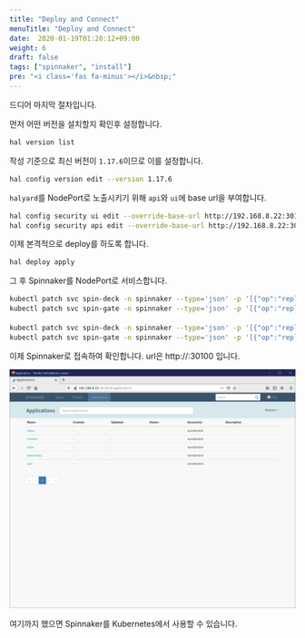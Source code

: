 ```yaml
---
title: "Deploy and Connect"
menuTitle: "Deploy and Connect"
date:  2020-01-19T01:20:12+09:00
weight: 6
draft: false
tags: ["spinnaker", "install"]
pre: "<i class='fas fa-minus'></i>&nbsp;"
---
```


드디어 마지막 절차입니다.

먼저 어떤 버전을 설치할지 확인후 설정합니다.

```bash
hal version list
```

작성 기준으로 최신 버전이 `1.17.6`이므로 이를 설정합니다.

```bash
hal config version edit --version 1.17.6
```

`halyard`를 NodePort로 노출시키기 위해 `api`와 `ui`에 base url을 부여합니다.

```bash
hal config security ui edit --override-base-url http://192.168.8.22:30100
hal config security api edit --override-base-url http://192.168.8.22:30200
```

이제 본격적으로 deploy를 하도록 합니다.

```bash
hal deploy apply
```

그 후 Spinnaker를 NodePort로 서비스합니다.

```bash
kubectl patch svc spin-deck -n spinnaker --type='json' -p '[{"op":"replace","path":"/spec/type","value":"NodePort"}]'
kubectl patch svc spin-gate -n spinnaker --type='json' -p '[{"op":"replace","path":"/spec/type","value":"NodePort"}]'

kubectl patch svc spin-deck -n spinnaker --type='json' -p '[{"op":"replace","path":"/spec/ports/0/nodePort","value": 30100}]'
kubectl patch svc spin-gate -n spinnaker --type='json' -p '[{"op":"replace","path":"/spec/ports/0/nodePort","value": 30200}]'
```

이제 Spinnaker로 접속하여 확인합니다.
url은 http://<IP>:30100 입니다.

![Spinnaker](/images/Spinnaker/Install/spinnaker.png)

여기까지 했으면 Spinnaker를 Kubernetes에서 사용할 수 있습니다.